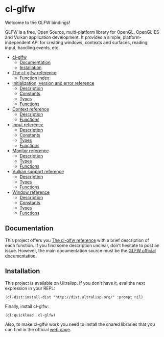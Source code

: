 <h1 id="header:ADP:HEADERTAG0">cl-glfw</h1>

Welcome to the GLFW bindings\!

GLFW is a free\, Open Source\, multi\-platform library for OpenGL\, OpenGL ES and Vulkan application development\. It provides a simple\, platform\-independent API for creating windows\, contexts and surfaces\, reading input\, handling events\, etc\.

* <a href="/README.md#header:ADP:HEADERTAG0">cl-glfw</a>
  * <a href="/README.md#header:ADP:HEADERTAG1">Documentation</a>
  * <a href="/README.md#header:ADP:HEADERTAG2">Installation</a>
* <a href="/docs/api-introduction.md#header:GLFW:API-REFERENCE-HEADER">The cl-glfw reference</a>
  * <a href="/docs/api-introduction.md#header:ADP:HEADERTAG3">Function index</a>
* <a href="/docs/api/initialization.md#header:GLFW:INITIALIZATION-REFERENCE-HEADER">Initialization, version and error reference</a>
  * <a href="/docs/api/initialization.md#header:ADP:HEADERTAG4">Description</a>
  * <a href="/docs/api/initialization.md#header:GLFW:INITIALIZATION-CONSTANTS-SUBHEADER">Constants</a>
  * <a href="/docs/api/initialization.md#header:ADP:HEADERTAG5">Types</a>
  * <a href="/docs/api/initialization.md#header:ADP:HEADERTAG6">Functions</a>
* <a href="/docs/api/context.md#header:GLFW:CONTEXT-REFERENCE-HEADER">Context reference</a>
  * <a href="/docs/api/context.md#header:ADP:HEADERTAG14">Description</a>
  * <a href="/docs/api/context.md#header:ADP:HEADERTAG15">Functions</a>
* <a href="/docs/api/input.md#header:GLFW:INPUT-REFERENCE-HEADER">Input reference</a>
  * <a href="/docs/api/input.md#header:ADP:HEADERTAG20">Description</a>
  * <a href="/docs/api/input.md#header:ADP:HEADERTAG21">Constants</a>
  * <a href="/docs/api/input.md#header:ADP:HEADERTAG22">Types</a>
  * <a href="/docs/api/input.md#header:ADP:HEADERTAG24">Functions</a>
* <a href="/docs/api/monitor.md#header:GLFW:MONITOR-REFERENCE-HEADER">Monitor reference</a>
  * <a href="/docs/api/monitor.md#header:ADP:HEADERTAG65">Description</a>
  * <a href="/docs/api/monitor.md#header:ADP:HEADERTAG66">Types</a>
  * <a href="/docs/api/monitor.md#header:ADP:HEADERTAG69">Functions</a>
* <a href="/docs/api/vulkan.md#header:GLFW:VULKAN-REFERENCE-HEADER">Vulkan support reference</a>
  * <a href="/docs/api/vulkan.md#header:ADP:HEADERTAG85">Description</a>
  * <a href="/docs/api/vulkan.md#header:ADP:HEADERTAG86">Types</a>
  * <a href="/docs/api/vulkan.md#header:ADP:HEADERTAG87">Functions</a>
* <a href="/docs/api/window.md#header:GLFW:WINDOW-REFERENCE-HEADER">Window reference</a>
  * <a href="/docs/api/window.md#header:ADP:HEADERTAG92">Description</a>
  * <a href="/docs/api/window.md#header:ADP:HEADERTAG93">Constants</a>
  * <a href="/docs/api/window.md#header:ADP:HEADERTAG94">Types</a>
  * <a href="/docs/api/window.md#header:ADP:HEADERTAG96">Functions</a>

<h2 id="header:ADP:HEADERTAG1">Documentation</h2>

This project offers you <a href="/docs/api-introduction.md#header:GLFW:API-REFERENCE-HEADER">The cl-glfw reference</a> with a brief description of each function\. If you find some description unclear\, don\'t hesitate to post an issue\. However\, the main documentation source must be the [GLFW official documentation](https://www.glfw.org/documentation.html)\.

<h2 id="header:ADP:HEADERTAG2">Installation</h2>

This project is available on Ultralisp\. If you don\'t have it\, eval the next expression in your REPL\:

`````Lisp
(ql-dist:install-dist "http://dist.ultralisp.org/" :prompt nil)
`````

Finally\, install cl\-glfw\:

`````Lisp
(ql:quickload :cl-glfw)
`````

Also\, to make cl\-glfw work you need to install the shared libraries that you can find in the official [web page](https://www.glfw.org/download.html)\.

